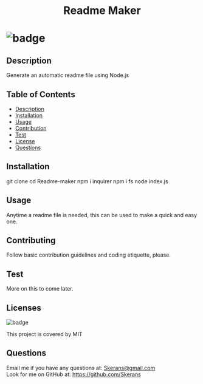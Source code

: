 <h1 align="center"> Readme Maker <h1>

![badge](https://img.shields.io/badge/license-MIT-blue)

## Description
Generate an automatic readme file using Node.js

## Table of Contents
- [Description](#description) 
- [Installation](#installation)
- [Usage](#usage)
- [Contribution](#contribution)
- [Test](#test)
- [License](#license)
- [Questions](#questions)

## Installation
git clone
cd Readme-maker
npm i inquirer 
npm i fs 
node index.js

## Usage
Anytime a readme file is needed, this can be used to make a quick and easy one.

## Contributing
Follow basic contribution guidelines and coding etiquette, please.

## Test 
More on this to come later.

## Licenses 
![badge](https://img.shields.io/badge/license-MIT-blue)</br>

This project is covered by MIT

## Questions
Email me if you have any questions at: Skerans@gmail.com</br>
Look for me on GitHub at: https://github.com/Skerans
